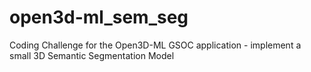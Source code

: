 # open3d-ml_sem_seg
Coding Challenge for the Open3D-ML GSOC application - implement a small 3D Semantic Segmentation Model
